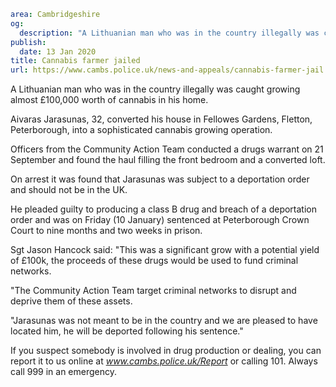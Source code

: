 ```yaml
area: Cambridgeshire
og:
  description: "A Lithuanian man who was in the country illegally was caught growing almost \xA3100,000 worth of cannabis in his home."
publish:
  date: 13 Jan 2020
title: Cannabis farmer jailed
url: https://www.cambs.police.uk/news-and-appeals/cannabis-farmer-jail
```

A Lithuanian man who was in the country illegally was caught growing almost £100,000 worth of cannabis in his home.

Aivaras Jarasunas, 32, converted his house in Fellowes Gardens, Fletton, Peterborough, into a sophisticated cannabis growing operation.

Officers from the Community Action Team conducted a drugs warrant on 21 September and found the haul filling the front bedroom and a converted loft.

On arrest it was found that Jarasunas was subject to a deportation order and should not be in the UK.

He pleaded guilty to producing a class B drug and breach of a deportation order and was on Friday (10 January) sentenced at Peterborough Crown Court to nine months and two weeks in prison.

Sgt Jason Hancock said: "This was a significant grow with a potential yield of £100k, the proceeds of these drugs would be used to fund criminal networks.

"The Community Action Team target criminal networks to disrupt and deprive them of these assets.

"Jarasunas was not meant to be in the country and we are pleased to have located him, he will be deported following his sentence."

If you suspect somebody is involved in drug production or dealing, you can report it to us online at _www.cambs.police.uk/Report_ or calling 101. Always call 999 in an emergency.
